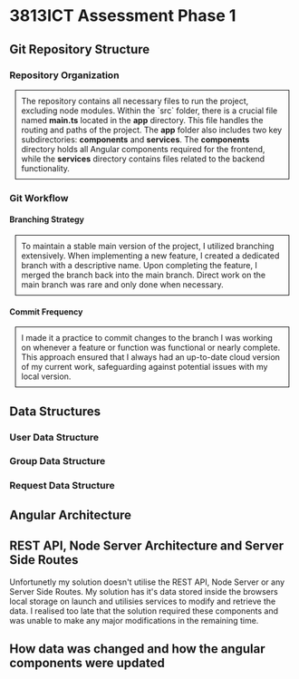 # 3813ICT Assessment Phase 1

## Git Repository Structure

### Repository Organization

<div style="border: 1px solid #000; padding: 10px; margin: 10px;">
  The repository contains all necessary files to run the project, excluding node modules. Within the `src` folder, there is a crucial file named <strong>main.ts</strong> located in the <strong>app</strong> directory. This file handles the routing and paths of the project. The <strong>app</strong> folder also includes two key subdirectories: <strong>components</strong> and <strong>services</strong>. The <strong>components</strong> directory holds all Angular components required for the frontend, while the <strong>services</strong> directory contains files related to the backend functionality.
</div>

### Git Workflow

#### Branching Strategy

<div style="border: 1px solid #000; padding: 10px; margin: 10px;">
  To maintain a stable main version of the project, I utilized branching extensively. When implementing a new feature, I created a dedicated branch with a descriptive name. Upon completing the feature, I merged the branch back into the main branch. Direct work on the main branch was rare and only done when necessary.
</div>

#### Commit Frequency

<div style="border: 1px solid #000; padding: 10px; margin: 10px;">
  I made it a practice to commit changes to the branch I was working on whenever a feature or function was functional or nearly complete. This approach ensured that I always had an up-to-date cloud version of my current work, safeguarding against potential issues with my local version.
</div>




## Data Structures
### User Data Structure


### Group Data Structure


### Request Data Structure

## Angular Architecture


## REST API, Node Server Architecture and Server Side Routes
Unfortunetly my solution doesn't utilise the REST API, Node Server or any Server Side Routes. My solution has it's data stored inside the browsers local storage on launch and utilisies services to modify and retrieve the data. I realised too late that the solution required these components and was unable to make any major modifications in the remaining time.

## How data was changed and how the angular components were updated
